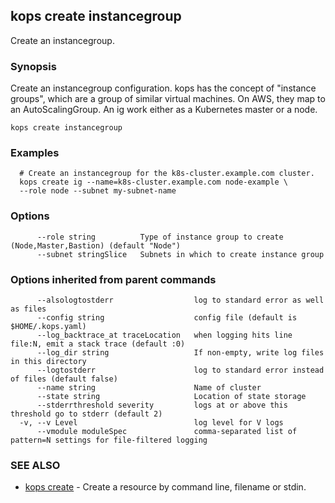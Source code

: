 
<!--- This file is automatically generated by make gen-cli-docs; changes should be made in the go CLI command code (under cmd/kops) -->

## kops create instancegroup

Create an instancegroup.

### Synopsis


Create an instancegroup configuration.  kops has the concept of "instance groups", which are a group of similar virtual machines. On AWS, they map to an AutoScalingGroup. An ig work either as a Kubernetes master or a node.

```
kops create instancegroup
```

### Examples

```
  # Create an instancegroup for the k8s-cluster.example.com cluster.
  kops create ig --name=k8s-cluster.example.com node-example \
  --role node --subnet my-subnet-name
```

### Options

```
      --role string          Type of instance group to create (Node,Master,Bastion) (default "Node")
      --subnet stringSlice   Subnets in which to create instance group
```

### Options inherited from parent commands

```
      --alsologtostderr                  log to standard error as well as files
      --config string                    config file (default is $HOME/.kops.yaml)
      --log_backtrace_at traceLocation   when logging hits line file:N, emit a stack trace (default :0)
      --log_dir string                   If non-empty, write log files in this directory
      --logtostderr                      log to standard error instead of files (default false)
      --name string                      Name of cluster
      --state string                     Location of state storage
      --stderrthreshold severity         logs at or above this threshold go to stderr (default 2)
  -v, --v Level                          log level for V logs
      --vmodule moduleSpec               comma-separated list of pattern=N settings for file-filtered logging
```

### SEE ALSO
* [kops create](kops_create.md)	 - Create a resource by command line, filename or stdin.


